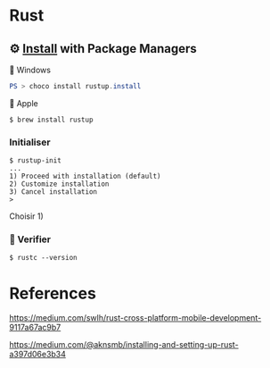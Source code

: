 # Rust



## :gear: [Install](https://www.rust-lang.org/tools/install) with Package Managers

:pushpin: Windows

```powershell
PS > choco install rustup.install
```

:pushpin: Apple

```
$ brew install rustup
```
 
### Initialiser

```
$ rustup-init
...
1) Proceed with installation (default)
2) Customize installation
3) Cancel installation
>
```

Choisir 1)
 
### :bookmark: Verifier 


```
$ rustc --version
```



# References


https://medium.com/swlh/rust-cross-platform-mobile-development-9117a67ac9b7

https://medium.com/@aknsmb/installing-and-setting-up-rust-a397d06e3b34
